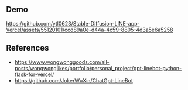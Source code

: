 ## Demo


https://github.com/ytl0623/Stable-Diffusion-LINE-app-Vercel/assets/55120101/ccd89a0e-d44a-4c59-8805-4d3a5e6a5258



## References
- https://www.wongwonggoods.com/all-posts/wongwonglikes/portfolio/personal_project/gpt-linebot-python-flask-for-vercel/
- https://github.com/JokerWuXin/ChatGpt-LineBot
